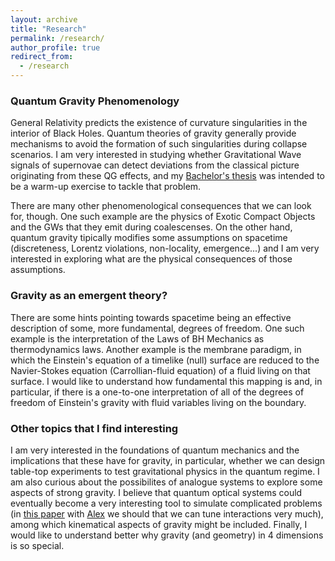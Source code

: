 ```yaml
---
layout: archive
title: "Research"
permalink: /research/
author_profile: true
redirect_from:
  - /research
---
```


### Quantum Gravity Phenomenology

General Relativity predicts the existence of curvature singularities in the interior of Black Holes. Quantum theories of gravity generally provide mechanisms to avoid the formation of such singularities during collapse scenarios. I am very interested in studying whether Gravitational Wave signals of supernovae can detect deviations from the classical picture originating from these QG effects, and my [Bachelor's thesis](http://jredondoyuste.github.io/files/physthesis.pdf) was intended to be a warm-up exercise to tackle that problem. 

There are many other phenomenological consequences that we can look for, though. One such example are the physics of Exotic Compact Objects and the GWs that they emit during coalescenses. On the other hand, quantum gravity tipically modifies some assumptions on spacetime (discreteness, Lorentz violations, non-locality, emergence...) and I am very interested in exploring what are the physical consequences of those assumptions.  

### Gravity as an emergent theory?

There are some hints pointing towards spacetime being an effective description of some, more fundamental, degrees of freedom. One such example is the interpretation of the Laws of BH Mechanics as thermodynamics laws. Another example is the membrane paradigm, in which the Einstein's equation of a timelike (null) surface are reduced to the Navier-Stokes equation (Carrollian-fluid equation) of a fluid living on that surface. I would like to understand how fundamental this mapping is and, in particular, if there is a one-to-one interpretation of all of the degrees of freedom of Einstein's gravity with fluid variables living on the boundary. 

### Other topics that I find interesting

I am very interested in the foundations of quantum mechanics and the implications that these have for gravity, in particular, whether we can design table-top experiments to test gravitational physics in the quantum regime. I am also curious about the possibilites of analogue systems to explore some aspects of strong gravity. I believe that quantum optical systems could eventually become a very interesting tool to simulate complicated problems (in [this paper](https://iopscience.iop.org/article/10.1088/1367-2630/ac27e0/meta) with [Alex](https://sites.google.com/view/gonzaleztudela) we should that we can tune interactions very much), among which kinematical aspects of gravity might be included. Finally, I would like to understand better why gravity (and geometry) in 4 dimensions is so special. 


